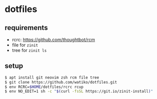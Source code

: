 # dotfiles

## requirements

- rcrc: https://github.com/thoughtbot/rcm
- file for `zinit`
- tree for `zinit ls`

## setup

```bash
$ apt install git neovim zsh rcm file tree
$ git clone https://github.com/watiko/dotfiles.git
$ env RCRC=$HOME/dotfiles/rcrc rcup
$ env NO_EDIT=1 sh -c "$(curl -fsSL https://git.io/zinit-install)"
```
